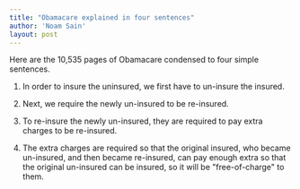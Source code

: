```yaml
---
title: "Obamacare explained in four sentences"
author: 'Noam Sain'
layout: post
---
```


Here are the 10,535 pages of Obamacare condensed to four simple sentences.

1. In order to insure the uninsured, we first have to un-insure the insured.

2. Next, we require the newly un-insured to be re-insured.

3. To re-insure the newly un-insured, they are required to pay extra charges to be re-insured.

4. The extra charges are required so that the original insured, who became un-insured, and then became re-insured, can pay enough extra so that the original un-insured can be insured, so it will be "free-of-charge" to them.
